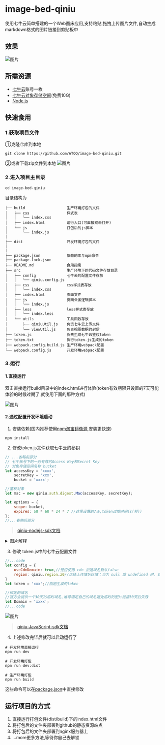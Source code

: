 # image-bed-qiniu

使用七牛云简单搭建的一个Web图床应用,支持粘贴,拖拽上传图片文件,自动生成markdown格式的图片链接到剪贴板中

## 效果
![图片](http://img.cdn.sugarat.top/mdImg/MTU3OTQwMDU4MjE0NA==579400582144)


## 所需资源
* [七牛云](https://portal.qiniu.com/)账号一枚
* [七牛云对象存储空间](https://portal.qiniu.com/bucket/create)(免费10G)
* [Node.js](http://nodejs.cn/) 


## 快速食用

### 1.获取项目文件
①克隆仓库到本地
```npm
git clone https://github.com/ATQQ/image-bed-qiniu.git
```

②或者下载zip文件到本地
![图片](http://img.cdn.sugarat.top/mdImg/MTU3Nzc2MDYzNzc1MA==577760637750)

### 2.进入项目主目录
```
cd image-bed-qiniu
```

目录结构为
```text
├── build                   生产环境打包的文件
│   ├── css                 样式表
│   │   └── index.css
│   ├── index.html          运行入口(可直接双击打开)
│   └── js                  打包后的js脚本
│       └── index.js
|
├── dist                    开发环境打包的文件
|
|
├── package.json            依赖的库与npm命令
├── package-lock.json
├── README.md               食用指南
├── src                     生产环境下的代码文件存放目录
│   ├── config              七牛云的配置文件存放
│   │   └── qiniu.config.js
│   ├── css                 css样式表存放
│   │   └── index.css
│   ├── index.html          页面文件
│   ├── js                  页面业务逻辑脚本
│   │   └── index.js        
│   ├── less                less样式表存放
│   │   └── index.less
│   └── utils               工具函数存放
│       ├── qiniuUtil.js    负责七牛云上传文件
│       └── viewUtil.js     负责视图数据的封信
├── token.js                负责生成七牛云鉴权token
├── token.txt               执行token.js生成的token
├── webpack.config.build.js 生产环境webpack配置
└── webpack.config.js       开发环境webpack配置
```

### 3.运行
#### 1.直接运行
双击直接运行build目录中的index.html进行体验(token有效期限只设置的7天可能体验的时候过期了,就使用下面的那种方式)

![图片](http://img.cdn.sugarat.top/mdImg/MTU3Nzc2MTMwNjE5NQ==577761306195)

#### 2.通过配置开发环境启动
1. 安装依赖(国内推荐使用[npm淘宝镜像源](http://npm.taobao.org/),安装更快速)

```npm
npm install
```
2. 修改token.js文件获取七牛云的秘钥

```js
// ...省略前部分
// 七牛账号下的一对有效的Access Key和Secret Key
// 对象存储空间名称 bucket
let accessKey = 'xxxx',
    secretKey = 'xxx',
    bucket = 'xxxx';

//鉴权对象
let mac = new qiniu.auth.digest.Mac(accessKey, secretKey);

let options = {
    scope: bucket,
    expires: 60 * 60 * 24 * 7 //这里设置的7天,token过期时间(s(秒))
};
//...省略后部分
```
>[qiniu-nodejs-sdk文档](https://developer.qiniu.com/kodo/sdk/1289/nodejs)
<details>
<summary>图片解释</summary>
1. 对象存储空间名称 bucket
<img src="http://img.cdn.sugarat.top/mdImg/MTU3Nzc2MjM3NDI3Mw==577762374273">
2.Access Key和Secret Key
<img src="http://img.cdn.sugarat.top/mdImg/MTU3Nzc2MjUwMzA3Ng==577762503076">
<img src="http://img.cdn.sugarat.top/mdImg/MTU3Nzc2MjU5ODU4NQ==577762598585">
</details> 

3. 修改 token.js中的七牛云配置文件

```js
//...code
let config = {
    useCdnDomain: true,//是否使用 cdn 加速域名默认false
    region: qiniu.region.z0//选择上传域名区域；当为 null 或 undefined 时，自动分析上传域名区域,我是选择的华东所以是z0
}
let token = 'xxx';//刚刚生成的token

//绑定的域名
//官方会提供一个30天的临时域名,推荐绑定自己的域名避免临时的图片链接30天后失效
let Domain = 'xxxx';
//...code
```
![图片](http://img.cdn.sugarat.top/mdImg/MTU3Nzc2Mzk0NTk4NA==577763945984)

> [qiniu-JavaScript-sdk文档](https://developer.qiniu.com/kodo/sdk/1283/javascript)

4. 上述修改完毕后就可以启动运行了

```npm
# 开发环境直接运行
npm run dev

# 开发环境打包
npm run dev:dist

# 生产环境打包
npm run build
```
这些命令可以在[package.json](./package.json)中直接修改

## 运行项目的方式
1. 直接运行打包文件(dist/build)下的index.html文件
2. 将打包后的文件夹部署到github的静态资源站点
3. 将打包后的文件夹部署到nginx服务器上
4. ...more更多方法,等待你自己去解锁
